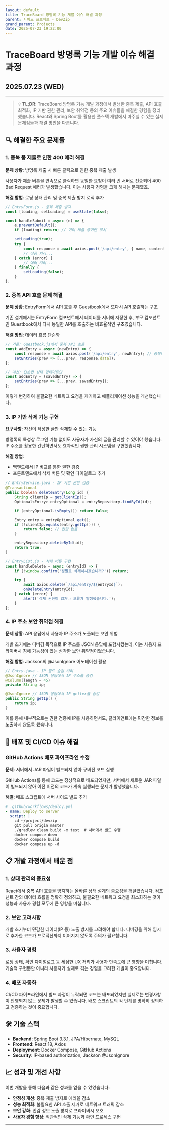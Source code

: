 ```yaml
---
layout: default
title: TraceBoard 방명록 기능 개발 이슈 해결 과정
parent: 사이드 프로젝트 - DevZip
grand_parent: Projects
date: 2025-07-23 19:22:00
---
```


# TraceBoard 방명록 기능 개발 이슈 해결 과정

## 2025.07.23 (WED)

---

> 💡 **TL;DR**: TraceBoard 방명록 기능 개발 과정에서 발생한 중복 제출, API 호출 최적화, IP 기반 권한 관리, 보안 취약점 등의 주요 이슈들을 해결한 경험을 정리했습니다. React와 Spring Boot를 활용한 풀스택 개발에서 마주칠 수 있는 실제 문제점들과 해결 방안을 다룹니다.

## 🔍 해결한 주요 문제들

### 1. 중복 폼 제출로 인한 400 에러 해결

**문제 상황**: 방명록 제출 시 빠른 클릭으로 인한 중복 제출 발생

사용자가 제출 버튼을 연속으로 클릭하면 동일한 요청이 여러 번 서버로 전송되어 400 Bad Request 에러가 발생했습니다. 이는 사용자 경험을 크게 해치는 문제였죠.

**해결 방법**: 로딩 상태 관리 및 중복 제출 방지 로직 추가

```javascript
// EntryForm.js - 중복 제출 방지
const [loading, setLoading] = useState(false);

const handleSubmit = async (e) => {
    e.preventDefault();
    if (loading) return; // 이미 제출 중이면 무시

    setLoading(true);
    try {
        const response = await axios.post('/api/entry', { name, content });
        // 성공 처리...
    } catch (error) {
        // 에러 처리...
    } finally {
        setLoading(false);
    }
};
```

### 2. 중복 API 호출 문제 해결

**문제 상황**: EntryForm에서 API 호출 후 Guestbook에서 또다시 API 호출하는 구조

기존 설계에서는 EntryForm 컴포넌트에서 데이터를 서버에 저장한 후, 부모 컴포넌트인 Guestbook에서 다시 동일한 API를 호출하는 비효율적인 구조였습니다.

**해결 방법**: 데이터 흐름 단순화

```javascript
// 기존: Guestbook.js에서 중복 API 호출
const addEntry = async (newEntry) => {
    const response = await axios.post('/api/entry', newEntry); // 중복!
    setEntries(prev => [...prev, response.data]);
};

// 개선: 단순한 상태 업데이트만
const addEntry = (savedEntry) => {
    setEntries(prev => [...prev, savedEntry]);
};
```

이렇게 변경하여 불필요한 네트워크 요청을 제거하고 애플리케이션 성능을 개선했습니다.

### 3. IP 기반 삭제 기능 구현

**요구사항**: 자신이 작성한 글만 삭제할 수 있는 기능

방명록의 특성상 로그인 기능 없이도 사용자가 자신의 글을 관리할 수 있어야 했습니다. IP 주소를 활용한 간단하면서도 효과적인 권한 관리 시스템을 구현했습니다.

**해결 방법**:
- 백엔드에서 IP 비교를 통한 권한 검증
- 프론트엔드에서 삭제 버튼 및 확인 다이얼로그 추가

```java
// EntryService.java - IP 기반 권한 검증
@Transactional
public boolean deleteEntry(Long id) {
    String clientIp = getClientIp();
    Optional<Entry> entryOptional = entryRepository.findById(id);

    if (entryOptional.isEmpty()) return false;

    Entry entry = entryOptional.get();
    if (!clientIp.equals(entry.getIp())) {
        return false; // 권한 없음
    }

    entryRepository.deleteById(id);
    return true;
}
```

```javascript
// EntryList.js - 삭제 버튼 구현
const handleDelete = async (entryId) => {
    if (!window.confirm('정말로 삭제하시겠습니까?')) return;

    try {
        await axios.delete(`/api/entry/${entryId}`);
        onDeleteEntry(entryId);
    } catch (error) {
        alert('삭제 권한이 없거나 오류가 발생했습니다.');
    }
};
```

### 4. IP 주소 보안 취약점 해결

**문제 상황**: API 응답에서 사용자 IP 주소가 노출되는 보안 위험

개발 초기에는 디버깅 목적으로 IP 주소를 JSON 응답에 포함시켰는데, 이는 사용자 프라이버시 침해 가능성이 있는 심각한 보안 취약점이었습니다.

**해결 방법**: Jackson의 @JsonIgnore 어노테이션 활용

```java
// Entry.java - IP 필드 숨김 처리
@JsonIgnore // JSON 응답에서 IP 주소를 숨김
@Column(length = 45)
private String ip;

@JsonIgnore // JSON 응답에서 IP getter를 숨김
public String getIp() {
    return ip;
}
```

이를 통해 내부적으로는 권한 검증에 IP를 사용하면서도, 클라이언트에는 민감한 정보를 노출하지 않도록 했습니다.

## 🚀 배포 및 CI/CD 이슈 해결

### GitHub Actions 배포 파이프라인 수정

**문제**: 서버에서 JAR 파일이 빌드되지 않아 구버전 코드 실행

GitHub Actions를 통해 코드는 정상적으로 배포되었지만, 서버에서 새로운 JAR 파일이 빌드되지 않아 이전 버전의 코드가 계속 실행되는 문제가 발생했습니다.

**해결**: 배포 스크립트에 서버 사이드 빌드 추가

```yaml
# .github/workflows/deploy.yml
- name: Deploy to server
  script: |
    cd ~/project/devzip
    git pull origin master
    ./gradlew clean build -x test  # 서버에서 빌드 수행
    docker compose down
    docker compose build
    docker compose up -d
```

## 📋 개발 과정에서 배운 점

### 1. 상태 관리의 중요성
React에서 중복 API 호출을 방지하는 올바른 상태 설계의 중요성을 깨달았습니다. 컴포넌트 간의 데이터 흐름을 명확히 정의하고, 불필요한 네트워크 요청을 최소화하는 것이 성능과 사용자 경험 모두에 큰 영향을 미칩니다.

### 2. 보안 고려사항
개발 초기부터 민감한 데이터(IP 등) 노출 방지를 고려해야 합니다. 디버깅을 위해 임시로 추가한 코드가 프로덕션까지 이어지지 않도록 주의가 필요합니다.

### 3. 사용자 경험
로딩 상태, 확인 다이얼로그 등 세심한 UX 처리가 사용자 만족도에 큰 영향을 미칩니다. 기술적 구현뿐만 아니라 사용자가 실제로 겪는 경험을 고려한 개발이 중요합니다.

### 4. 배포 자동화
CI/CD 파이프라인에서 빌드 과정이 누락되면 코드는 배포되었지만 실제로는 변경사항이 반영되지 않는 문제가 발생할 수 있습니다. 배포 스크립트의 각 단계를 명확히 정의하고 검증하는 것이 중요합니다.

## 🛠 기술 스택

- **Backend**: Spring Boot 3.3.1, JPA/Hibernate, MySQL
- **Frontend**: React 18, Axios
- **Deployment**: Docker Compose, GitHub Actions
- **Security**: IP-based authorization, Jackson @JsonIgnore

## 📈 성과 및 개선 사항

이번 개발을 통해 다음과 같은 성과를 얻을 수 있었습니다:

- **안정성 개선**: 중복 제출 방지로 에러율 감소
- **성능 최적화**: 불필요한 API 호출 제거로 네트워크 트래픽 감소
- **보안 강화**: 민감 정보 노출 방지로 프라이버시 보호
- **사용자 경험 향상**: 직관적인 삭제 기능과 확인 프로세스 구현

---